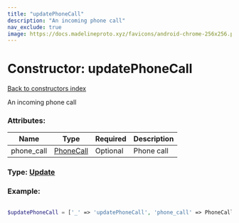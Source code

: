 ```yaml
---
title: "updatePhoneCall"
description: "An incoming phone call"
nav_exclude: true
image: https://docs.madelineproto.xyz/favicons/android-chrome-256x256.png
---
```

# Constructor: updatePhoneCall  
[Back to constructors index](/API_docs/constructors/index.html)



An incoming phone call

### Attributes:

| Name     |    Type       | Required | Description |
|----------|---------------|----------|-------------|
|phone\_call|[PhoneCall](/API_docs/types/PhoneCall.html) | Optional|Phone call|



### Type: [Update](/API_docs/types/Update.html)


### Example:

```php

$updatePhoneCall = ['_' => 'updatePhoneCall', 'phone_call' => PhoneCall];
```  
